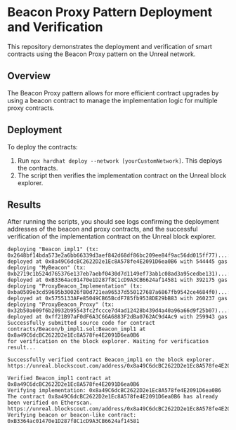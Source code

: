 # Beacon Proxy Pattern Deployment and Verification

This repository demonstrates the deployment and verification of smart contracts using the Beacon Proxy pattern on the Unreal network.

## Overview

The Beacon Proxy pattern allows for more efficient contract upgrades by using a beacon contract to manage the implementation logic for multiple proxy contracts.

## Deployment

To deploy the contracts:

1. Run `npx hardhat deploy --network [yourCustomNetwork]`. This deploys the contracts.
2. The script then verifies the implementation contract on the Unreal block explorer.

## Results

After running the scripts, you should see logs confirming the deployment addresses of the beacon and proxy contracts, and the successful verification of the implementation contract on the Unreal block explorer.

```
deploying "Beacon_impl1" (tx: 0x2648bf14bda573e2a6bb66339d3aef842d68df86bc209ee84f9ac56dd015ff77)...: deployed at 0x8a49C6dcBC2622D2e1Ec8A578fe4E2091D6ea0B6 with 544445 gas
deploying "MyBeacon" (tx: 0xb2719c1b524d765376e137eb7aebf0430d7d1149ef73ab1c08ad3a95cedbe131)...: deployed at 0xB3364ac01470e1D287f8C1cD9A3CB6624af14581 with 392175 gas
deploying "ProxyBeacon_Implementation" (tx: 0xba0509e3cd59695b30026f80d721ea96537d550127687a6867fb9542ce4684f0)...: deployed at 0x5755133AFe85049CB65BcdF785fb9538DE29bB83 with 260237 gas
deploying "ProxyBeacon_Proxy" (tx: 0x32b50a009f6b20932b95543fc2fccce7d4ad12428b439d4a40a96a66d9f25b07)...: deployed at 0xff21B97aF0dF6A3C66A6883F2dBa0762AC9d4Ac9 with 259943 gas
Successfully submitted source code for contract
contracts/Beacon/b_impl1.sol:Beacon_impl1 at 0x8a49C6dcBC2622D2e1Ec8A578fe4E2091D6ea0B6
for verification on the block explorer. Waiting for verification result...

Successfully verified contract Beacon_impl1 on the block explorer.
https://unreal.blockscout.com/address/0x8a49C6dcBC2622D2e1Ec8A578fe4E2091D6ea0B6#code

Verified Beacon_impl1 contract at 0x8a49C6dcBC2622D2e1Ec8A578fe4E2091D6ea0B6
Verifying implementation: 0x8a49C6dcBC2622D2e1Ec8A578fe4E2091D6ea0B6
The contract 0x8a49C6dcBC2622D2e1Ec8A578fe4E2091D6ea0B6 has already been verified on Etherscan.
https://unreal.blockscout.com/address/0x8a49C6dcBC2622D2e1Ec8A578fe4E2091D6ea0B6#code
Verifying beacon or beacon-like contract: 0xB3364ac01470e1D287f8C1cD9A3CB6624af14581
```
